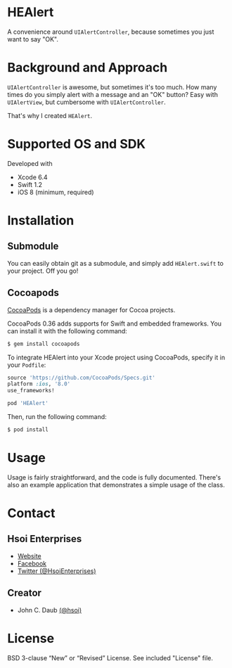 # HEAlert
A convenience around `UIAlertController`, because sometimes you just want to say "OK".


# Background and Approach

`UIAlertController` is awesome, but sometimes it's too much. How many times do you simply alert with a message and an "OK" button? Easy with `UIAlertView`, but cumbersome with `UIAlertController`.

That's why I created `HEAlert`.

# Supported OS and SDK

Developed with

- Xcode 6.4
- Swift 1.2
- iOS 8 (minimum, required)


# Installation

## Submodule

You can easily obtain git as a submodule, and simply add `HEAlert.swift` to your project. Off you go!

## Cocoapods

[CocoaPods][CocoaPods] is a dependency manager for Cocoa projects.

CocoaPods 0.36 adds supports for Swift and embedded frameworks. You can install it with the following command:

```bash
$ gem install cocoapods
```

To integrate HEAlert into your Xcode project using CocoaPods, specify it in your `Podfile`:

```ruby
source 'https://github.com/CocoaPods/Specs.git'
platform :ios, '8.0'
use_frameworks!

pod 'HEAlert'
```

Then, run the following command:

```bash
$ pod install
```


# Usage

Usage is fairly straightforward, and the code is fully documented. There's also an example application that demonstrates a simple usage of the class.


# Contact

## Hsoi Enterprises
- [Website][hsoienterprises-website]
- [Facebook][hsoienterprises-facebook]
- [Twitter (@HsoiEnterprises)][hsoienterprises-twitter]

## Creator
- John C. Daub [(@hsoi)][hsoi-twitter]

# License

BSD 3-clause “New” or “Revised” License. See included "License" file.


[hsoienterprises-website]: http://www.hsoienterprises.com
[hsoienterprises-facebook]: https://www.facebook.com/HsoiEnterprises
[hsoienterprises-twitter]: http://twitter.com/hsoienterprises
[hsoi-twitter]: http://twitter.com/hsoi
[cocoapods]: http://cocoapods.org

